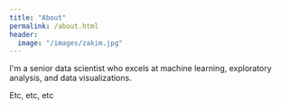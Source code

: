 ```yaml
---
title: "About"
permalink: /about.html
header:
  image: "/images/zakim.jpg"
---
```


I'm a senior data scientist who excels at machine learning, exploratory analysis, and data visualizations.

Etc, etc, etc
